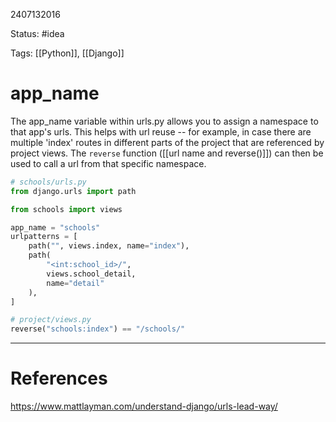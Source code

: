 2407132016

Status: #idea

Tags: [[Python]], [[Django]]

# app_name

The app_name variable within urls.py allows you to assign a namespace to that app's urls. This helps with url reuse -- for example, in case there are multiple 'index' routes in different parts of the project that are referenced by project views. The `reverse` function ([[url name and reverse()]]) can then be used to call a url from that specific namespace.

```python
# schools/urls.py
from django.urls import path

from schools import views

app_name = "schools"
urlpatterns = [
    path("", views.index, name="index"),
    path(
        "<int:school_id>/",
        views.school_detail,
        name="detail"
    ),
]

# project/views.py
reverse("schools:index") == "/schools/"
```



---
# References
https://www.mattlayman.com/understand-django/urls-lead-way/